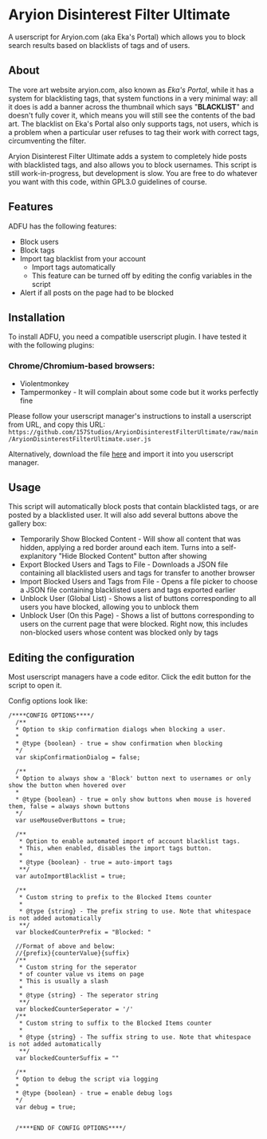 # Aryion Disinterest Filter Ultimate
A userscript for Aryion.com (aka Eka's Portal) which allows you to block search results based on blacklists of tags and of users.

## About
The vore art website aryion.com, also known as *Eka's Portal*, while it has a system for blacklisting tags, that system functions in a very minimal way: all it does is add a banner across the thumbnail which says "**BLACKLIST**" and doesn't fully cover it, which means you will still see the contents of the bad art. The blacklist on Eka's Portal also only supports tags, not users, which is a problem when a particular user refuses to tag their work with correct tags, circumventing the filter.

Aryion Disinterest Filter Ultimate adds a system to completely hide posts with blacklisted tags, and also allows you to block usernames. This script is still work-in-progress, but development is slow. You are free to do whatever you want with this code, within GPL3.0 guidelines of course.

## Features
ADFU has the following features:
  * Block users
  * Block tags
  * Import tag blacklist from your account
    * Import tags automatically
    * This feature can be turned off by editing the config variables in the script
  * Alert if all posts on the page had to be blocked

## Installation
To install ADFU, you need a compatible userscript plugin. I have tested it with the following plugins:
### Chrome/Chromium-based browsers:
  * Violentmonkey
  * Tampermonkey - It will complain about some code but it works perfectly fine

Please follow your userscript manager's instructions to install a userscript from URL, and copy this URL:
`https://github.com/157Studios/AryionDisinterestFilterUltimate/raw/main/AryionDisinterestFilterUltimate.user.js`

Alternatively, download the file [here](https://github.com/157Studios/AryionDisinterestFilterUltimate/raw/main/AryionDisinterestFilterUltimate.user.js) and import it into you userscript manager.

## Usage
This script will automatically block posts that contain blacklisted tags, or are posted by a blacklisted user. It will also add several buttons above the gallery box:
  * Temporarily Show Blocked Content - Will show all content that was hidden, applying a red border around each item. Turns into a self-explanitory "Hide Blocked Content" button after showing
  * Export Blocked Users and Tags to File - Downloads a JSON file containing all blacklisted users and tags for transfer to another browser
  * Import Blocked Users and Tags from File - Opens a file picker to choose a JSON file containing blacklisted users and tags exported earlier
  * Unblock User (Global List) - Shows a list of buttons corresponding to all users you have blocked, allowing you to unblock them
  * Unblock User (On this Page) - Shows a list of buttons corresponding to users on the current page that were blocked. Right now, this includes non-blocked users whose content was blocked only by tags

## Editing the configuration
Most userscript managers have a code editor. Click the edit button for the script to open it.

Config options look like:
```
/****CONFIG OPTIONS****/
  /**
  * Option to skip confirmation dialogs when blocking a user.
  *
  * @type {boolean} - true = show confirmation when blocking
  */
  var skipConfirmationDialog = false;

  /**
  * Option to always show a 'Block' button next to usernames or only show the button when hovered over
  *
  * @type {boolean} - true = only show buttons when mouse is hovered them, false = always shown buttons
  */
  var useMouseOverButtons = true;

  /**
   * Option to enable automated import of account blacklist tags.
   * This, when enabled, disables the import tags button.
   *
   * @type {boolean} - true = auto-import tags
   **/
  var autoImportBlacklist = true;

  /**
   * Custom string to prefix to the Blocked Items counter
   *
   * @type {string} - The prefix string to use. Note that whitespace is not added automatically
   **/
  var blockedCounterPrefix = "Blocked: "

  //Format of above and below:
  //{prefix}{counterValue}{suffix}
  /**
   * Custom string for the seperator
   * of counter value vs items on page
   * This is usually a slash
   *
   * @type {string} - The seperator string
   **/
  var blockedCounterSeperator = '/'
  /**
   * Custom string to suffix to the Blocked Items counter
   *
   * @type {string} - The suffix string to use. Note that whitespace is not added automatically
   **/
  var blockedCounterSuffix = ""

  /**
  * Option to debug the script via logging
  *
  * @type {boolean} - true = enable debug logs
  */
  var debug = true;
	
	
  /****END OF CONFIG OPTIONS****/
  ```
  
